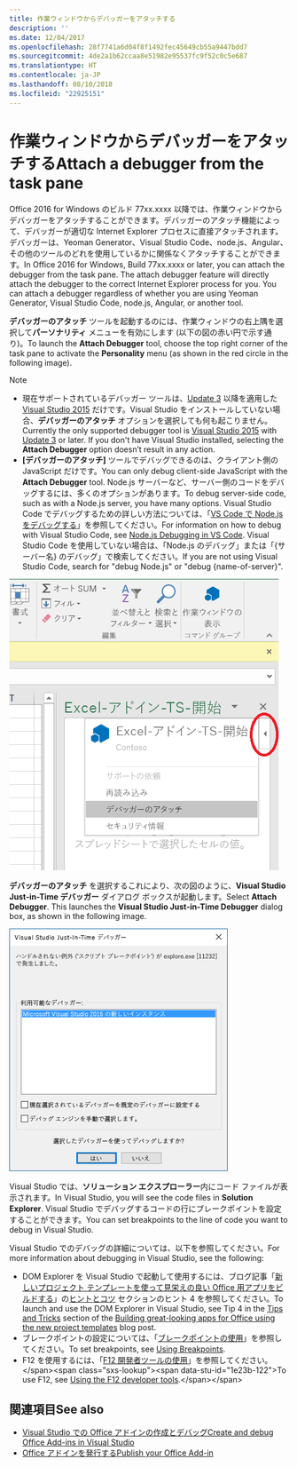 ```yaml
---
title: 作業ウィンドウからデバッガーをアタッチする
description: ''
ms.date: 12/04/2017
ms.openlocfilehash: 28f7741a6d04f8f1492fec45649cb55a9447bdd7
ms.sourcegitcommit: 4de2a1b62ccaa8e51982e95537fc9f52c0c5e687
ms.translationtype: HT
ms.contentlocale: ja-JP
ms.lasthandoff: 08/10/2018
ms.locfileid: "22925151"
---
```

# <a name="attach-a-debugger-from-the-task-pane"></a><span data-ttu-id="1e23b-102">作業ウィンドウからデバッガーをアタッチする</span><span class="sxs-lookup"><span data-stu-id="1e23b-102">Attach a debugger from the task pane</span></span>

<span data-ttu-id="1e23b-p101">Office 2016 for Windows のビルド 77xx.xxxx 以降では、作業ウィンドウからデバッガーをアタッチすることができます。デバッガーのアタッチ機能によって、デバッガーが適切な Internet Explorer プロセスに直接アタッチされます。デバッガーは、Yeoman Generator、Visual Studio Code、node.js、Angular、その他のツールのどれを使用しているかに関係なくアタッチすることができます。</span><span class="sxs-lookup"><span data-stu-id="1e23b-p101">In Office 2016 for Windows, Build 77xx.xxxx or later, you can attach the debugger from the task pane. The attach debugger feature will directly attach the debugger to the correct Internet Explorer process for you. You can attach a debugger regardless of whether you are using Yeoman Generator, Visual Studio Code, node.js, Angular, or another tool.</span></span> 

<span data-ttu-id="1e23b-106">**デバッガーのアタッチ** ツールを起動するのには、作業ウィンドウの右上隅を選択して**パーソナリティ** メニューを有効にします (以下の図の赤い円で示す通り)。</span><span class="sxs-lookup"><span data-stu-id="1e23b-106">To launch the **Attach Debugger** tool, choose the top right corner of the task pane to activate the **Personality** menu (as shown in the red circle in the following image).</span></span>   

> [!NOTE]
> - <span data-ttu-id="1e23b-p102">現在サポートされているデバッガー ツールは、[Update 3](https://msdn.microsoft.com/library/mt752379.aspx) 以降を適用した [Visual Studio 2015](https://www.visualstudio.com/downloads/) だけです。Visual Studio をインストールしていない場合、**デバッガーのアタッチ** オプションを選択しても何も起こりません。</span><span class="sxs-lookup"><span data-stu-id="1e23b-p102">Currently the only supported debugger tool is [Visual Studio 2015](https://www.visualstudio.com/downloads/) with [Update 3](https://msdn.microsoft.com/library/mt752379.aspx) or later. If you don't have Visual Studio installed, selecting the **Attach Debugger** option doesn’t result in any action.</span></span>   
> - <span data-ttu-id="1e23b-109">**[デバッガーのアタッチ]** ツールでデバッグできるのは、クライアント側の JavaScript だけです。</span><span class="sxs-lookup"><span data-stu-id="1e23b-109">You can only debug client-side JavaScript with the **Attach Debugger** tool.</span></span> <span data-ttu-id="1e23b-110">Node.js サーバーなど、サーバー側のコードをデバッグするには、多くのオプションがあります。</span><span class="sxs-lookup"><span data-stu-id="1e23b-110">To debug server-side code, such as with a Node.js server, you have many options.</span></span> <span data-ttu-id="1e23b-111">Visual Studio Code でデバッグするための詳しい方法については、「[VS Code で Node.js をデバッグする](https://code.visualstudio.com/docs/nodejs/nodejs-debugging)」を参照してください。</span><span class="sxs-lookup"><span data-stu-id="1e23b-111">For information on how to debug with Visual Studio Code, see [Node.js Debugging in VS Code](https://code.visualstudio.com/docs/nodejs/nodejs-debugging).</span></span> <span data-ttu-id="1e23b-112">Visual Studio Code を使用していない場合は、「Node.js のデバッグ」または「{サーバー名} のデバッグ」で検索してください。</span><span class="sxs-lookup"><span data-stu-id="1e23b-112">If you are not using Visual Studio Code, search for "debug Node.js" or "debug {name-of-server}".</span></span>

![[デバッガーのアタッチ] メニューのスクリーンショット](../images/attach-debugger.png)

<span data-ttu-id="1e23b-p104">**デバッガーのアタッチ** を選択するこれにより、次の図のように、**Visual Studio Just-in-Time デバッガー** ダイアログ ボックスが起動します。</span><span class="sxs-lookup"><span data-stu-id="1e23b-p104">Select **Attach Debugger**. This launches the **Visual Studio Just-in-Time Debugger** dialog box, as shown in the following image.</span></span> 

![Visual Studio JIT デバッガー ダイアログのスクリーンショット](../images/visual-studio-debugger.png)

<span data-ttu-id="1e23b-117">Visual Studio では、**ソリューション エクスプローラー**内にコード ファイルが表示されます。</span><span class="sxs-lookup"><span data-stu-id="1e23b-117">In Visual Studio, you will see the code files in **Solution Explorer**.</span></span>   <span data-ttu-id="1e23b-118">Visual Studio でデバッグするコードの行にブレークポイントを設定することができます。</span><span class="sxs-lookup"><span data-stu-id="1e23b-118">You can set breakpoints to the line of code you want to debug in Visual Studio.</span></span>

<span data-ttu-id="1e23b-119">Visual Studio でのデバッグの詳細については、以下を参照してください。</span><span class="sxs-lookup"><span data-stu-id="1e23b-119">For more information about debugging in Visual Studio, see the following:</span></span>

-   <span data-ttu-id="1e23b-120">DOM Explorer を Visual Studio で起動して使用するには、ブログ記事「[新しいプロジェクト テンプレートを使って見栄えの良い Office 用アプリをビルドする](https://blogs.msdn.microsoft.com/officeapps/2013/04/16/building-great-looking-apps-for-office-using-the-new-project-templates)」の[ヒントとコツ](https://blogs.msdn.microsoft.com/officeapps/2013/04/16/building-great-looking-apps-for-office-using-the-new-project-templates/#tips_tricks) セクションのヒント 4 を参照してください。</span><span class="sxs-lookup"><span data-stu-id="1e23b-120">To launch and use the DOM Explorer in Visual Studio, see Tip 4 in the [Tips and Tricks](https://blogs.msdn.microsoft.com/officeapps/2013/04/16/building-great-looking-apps-for-office-using-the-new-project-templates/#tips_tricks) section of the [Building great-looking apps for Office using the new project templates](https://blogs.msdn.microsoft.com/officeapps/2013/04/16/building-great-looking-apps-for-office-using-the-new-project-templates) blog post.</span></span>
-   <span data-ttu-id="1e23b-121">ブレークポイントの設定については、「[ブレークポイントの使用](https://msdn.microsoft.com/library/5557y8b4.aspx)」を参照してください。</span><span class="sxs-lookup"><span data-stu-id="1e23b-121">To set breakpoints, see [Using Breakpoints](https://msdn.microsoft.com/library/5557y8b4.aspx).</span></span>
-   <span data-ttu-id="1e23b-122">F12 を使用するには、「[F12 開発者ツールの使用](https://docs.microsoft.com/previous-versions/windows/internet-explorer/ie-developer/samples/bg182326(v=vs.85))」を参照してください。</span><span class="sxs-lookup"><span data-stu-id="1e23b-122">To use F12, see [Using the F12 developer tools](https://docs.microsoft.com/previous-versions/windows/internet-explorer/ie-developer/samples/bg182326(v=vs.85)).</span></span>

## <a name="see-also"></a><span data-ttu-id="1e23b-123">関連項目</span><span class="sxs-lookup"><span data-stu-id="1e23b-123">See also</span></span>

- [<span data-ttu-id="1e23b-124">Visual Studio での Office アドインの作成とデバッグ</span><span class="sxs-lookup"><span data-stu-id="1e23b-124">Create and debug Office Add-ins in Visual Studio</span></span>](../develop/create-and-debug-office-add-ins-in-visual-studio.md)
- [<span data-ttu-id="1e23b-125">Office アドインを発行する</span><span class="sxs-lookup"><span data-stu-id="1e23b-125">Publish your Office Add-in</span></span>](../publish/publish.md)
